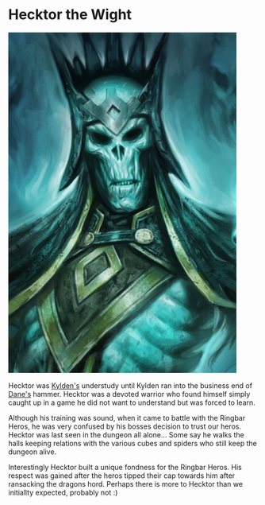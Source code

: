 # Hecktor the Wight
<img class="float-left h-96 mr-8 mb-8 rounded"   src="https://raw.githubusercontent.com/DiscoverTec/anExperiment/main/eberron-by-night/images/characters/hecktor.png"/>

Hecktor was [Kylden's](/eberron-by-night/npc/kylden-vastadd) understudy until Kylden ran into the business end of [Dane's](/eberron-by-nigh/characters/dane) hammer. Hecktor was a devoted warrior who found himself simply caught up in a game he did not want to understand but was forced to learn. 

Although his training was sound, when it came to battle with the Ringbar Heros, he was very confused by his bosses decision to trust our heros. Hecktor was last seen in the dungeon all alone...  Some say he walks the halls keeping relations with the various cubes and spiders who still keep the dungeon alive.

Interestingly Hecktor built a unique fondness for the Ringbar Heros.  His respect was gained after the heros tipped their cap towards him after ransacking the dragons hord. Perhaps there is more to Hecktor than we initiallty expected, probably not :) 